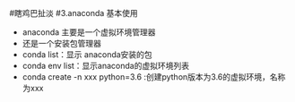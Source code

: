 #瞎鸡巴扯淡
#3.anaconda 基本使用
- anaconda 主要是一个虚拟环境管理器
- 还是一个安装包管理器
- conda list：显示 anaconda安装的包
- conda env list：显示anaconda的虚拟环境列表
- conda create -n xxx python=3.6 :创建python版本为3.6的虚拟环境，名称为xxx
